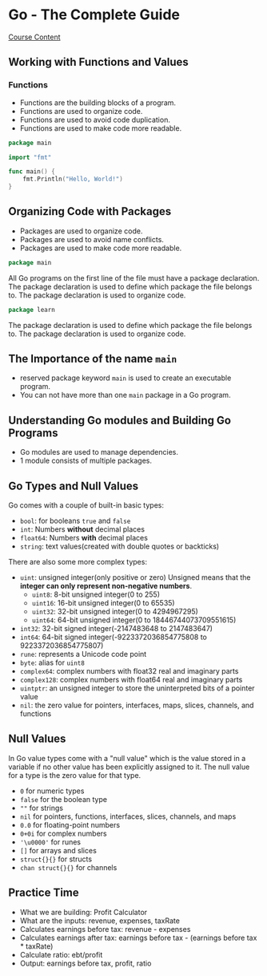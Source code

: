 # Go - The Complete Guide

[Course Content](https://www.udemy.com/course/go-the-complete-guide)

## Working with Functions and Values

### Functions

- Functions are the building blocks of a program.
- Functions are used to organize code.
- Functions are used to avoid code duplication.
- Functions are used to make code more readable.

```go
package main

import "fmt"

func main() {
    fmt.Println("Hello, World!")
}
```

## Organizing Code with Packages

- Packages are used to organize code.
- Packages are used to avoid name conflicts.
- Packages are used to make code more readable.

```go
package main
```

All Go programs on the first line of the file must have a package declaration. The package declaration is used to define which package the file belongs to. The package declaration is used to organize code.

```go
package learn
```

The package declaration is used to define which package the file belongs to. The package declaration is used to organize code.

## The Importance of the name `main`

- reserved package keyword `main` is used to create an executable program.
- You can not have more than one `main` package in a Go program.

## Understanding Go modules and Building Go Programs

- Go modules are used to manage dependencies.
- 1 module consists of multiple packages.

## Go Types and Null Values

Go comes with a couple of built-in basic types:

- `bool`: for booleans `true` and `false`
- `int`: Numbers **without** decimal places
- `float64`: Numbers **with** decimal places
- `string`: text values(created with double quotes or backticks)

There are also some more complex types:

- `uint`: unsigned integer(only positive or zero) Unsigned means that the **integer can only represent non-negative numbers**.
  - `uint8`: 8-bit unsigned integer(0 to 255)
  - `uint16`: 16-bit unsigned integer(0 to 65535)
  - `uint32`: 32-bit unsigned integer(0 to 4294967295)
  - `uint64`: 64-bit unsigned integer(0 to 18446744073709551615)
- `int32`: 32-bit signed integer(-2147483648 to 2147483647)
- `int64`: 64-bit signed integer(-9223372036854775808 to 9223372036854775807)
- `rune`: represents a Unicode code point
- `byte`: alias for `uint8`
- `complex64`: complex numbers with float32 real and imaginary parts
- `complex128`: complex numbers with float64 real and imaginary parts
- `uintptr`: an unsigned integer to store the uninterpreted bits of a pointer value
- `nil`: the zero value for pointers, interfaces, maps, slices, channels, and functions

## Null Values

In Go value types come with a "null value" which is the value stored in a variable if no other value has been explicitly assigned to it. The null value for a type is the zero value for that type.

- `0` for numeric types
- `false` for the boolean type
- `""` for strings
- `nil` for pointers, functions, interfaces, slices, channels, and maps
- `0.0` for floating-point numbers
- `0+0i` for complex numbers
- `'\u0000'` for runes
- `[]` for arrays and slices
- `struct{}{}` for structs
- `chan struct{}{}` for channels

## Practice Time

- What we are building: Profit Calculator
- What are the inputs: revenue, expenses, taxRate
- Calculates earnings before tax: revenue - expenses
- Calculates earnings after tax: earnings before tax - (earnings before tax \* taxRate)
- Calculate ratio: ebt/profit
- Output: earnings before tax, profit, ratio

